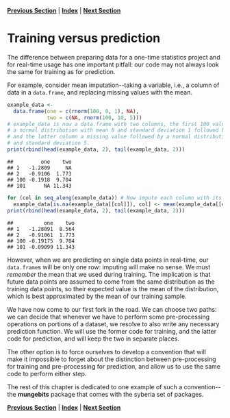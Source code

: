 **[Previous Section](index.md)** | **[Index](../../index.md)** | **[Next Section](training_versus_prediction.md)**

Training versus prediction
=====

The difference between preparing data for a one-time statistics project and for real-time usage
has one important pitfall: our code may not always look the same for training as for prediction.

For example, consider mean imputation--taking a variable, i.e., a column of data in a `data.frame`, and
replacing missing values with the mean.


```r
example_data <-
  data.frame(one = c(rnorm(100, 0, 1), NA),
             two = c(NA, rnorm(100, 10, 5)))
# example_data is now a data.frame with two columns, the first 100 values drawn from
# a normal distribution with mean 0 and standard deviation 1 followed by a missing value,
# and the latter column a missing value followed by a normal distribution with mean 10
# and standard deviation 5.
print(rbind(head(example_data, 2), tail(example_data, 2)))
```

```
##         one    two
## 1   -1.2809     NA
## 2   -0.9106  1.773
## 100 -0.1918  9.704
## 101      NA 11.343
```



```r
for (col in seq_along(example_data)) # Now impute each column with its mean
  example_data[is.na(example_data[[col]]), col] <- mean(example_data[[col]], na.rm = TRUE)
print(rbind(head(example_data, 2), tail(example_data, 2)))
```

```
##          one    two
## 1   -1.28091  8.564
## 2   -0.91061  1.773
## 100 -0.19175  9.704
## 101 -0.09099 11.343
```


However, when we are predicting on single data points in real-time, our `data.frame`s will be
only one row: imputing will make no sense. We must *remember* the mean that we 
used during training. The implication is that future data points are assumed to come
from the same distribution as the training data points, so their expected value is
the mean of the distribution, which is best approximated by the mean of our training sample.

We have now come to our first fork in the road. We can choose two paths: we can decide that whenever we have to perform some pre-processing operations on portions of a dataset, we resolve to also write any necessary prediction function. We will use the former code for training, and the latter code for prediction, and will keep the two
in separate places.

The other option is to force ourselves to develop a convention that will make it impossible to forget
about the distinction between pre-processing for training and pre-processing for prediction, and allow
us to use the same code to perform either step.

The rest of this chapter is dedicated to one example of such a convention--the **mungebits** package 
that comes with the syberia set of packages.

**[Previous Section](index.md)** | **[Index](../../index.md)** | **[Next Section](training_versus_prediction.md)**
